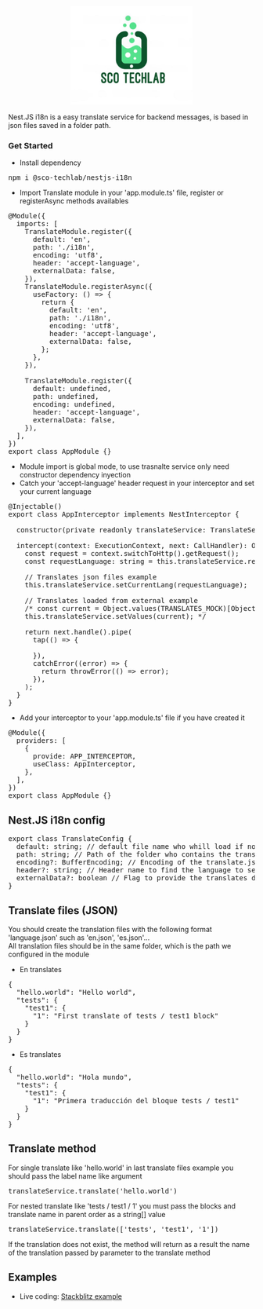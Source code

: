 <p align="center">
  <img src="sco-techlab.png" alt="plot" width="250" />
</p>
Nest.JS i18n is a easy translate service for backend messages, is based in json files saved in a folder path.

### Get Started
- Install dependency
<pre>
npm i @sco-techlab/nestjs-i18n
</pre>
- Import Translate module in your 'app.module.ts' file, register or registerAsync methods availables
<pre>
@Module({
  imports: [
    TranslateModule.register({
      default: 'en',
      path: './i18n',
      encoding: 'utf8',
      header: 'accept-language',
      externalData: false,
    }),
    TranslateModule.registerAsync({
      useFactory: () => {
        return {
          default: 'en',
          path: './i18n',
          encoding: 'utf8',
          header: 'accept-language',
          externalData: false,
        };
      },
    }),

    TranslateModule.register({
      default: undefined,
      path: undefined,
      encoding: undefined,
      header: 'accept-language',
      externalData: false,
    }),
  ],
})
export class AppModule {}
</pre>
- Module import is global mode, to use trasnalte service only need constructor dependency inyection
- Catch your 'accept-language' header request in your interceptor and set your current language
<pre>
@Injectable()
export class AppInterceptor implements NestInterceptor {

  constructor(private readonly translateService: TranslateService) {}

  intercept(context: ExecutionContext, next: CallHandler): Observable&lt;any&gt; {
    const request = context.switchToHttp().getRequest();
    const requestLanguage: string = this.translateService.requestLanguage(request);

    // Translates json files example
    this.translateService.setCurrentLang(requestLanguage);

    // Translates loaded from external example
    /* const current = Object.values(TRANSLATES_MOCK)[Object.keys(TRANSLATES_MOCK).indexOf(requestLanguage)];
    this.translateService.setValues(current); */
    
    return next.handle().pipe(
      tap(() => {
        
      }),
      catchError((error) => {
        return throwError(() => error);
      }),
    );
  }
}
</pre>
- Add your interceptor to your 'app.module.ts' file if you have created it
<pre>
@Module({
  providers: [
    {
      provide: APP_INTERCEPTOR,
      useClass: AppInterceptor,
    },
  ],
})
export class AppModule {}
</pre>


## Nest.JS i18n config
<pre>
export class TranslateConfig {
  default: string; // default file name who whill load if no accept-language header provided or accept-language header value not exists
  path: string; // Path of the folder who contains the translate.json files
  encoding?: BufferEncoding; // Encoding of the translate.json file by default value is 'utf8'
  header?: string; // Header name to find the language to set to the service in the interceptor by default value is 'accept-language'
  externalData?: boolean // Flag to provide the translates data to the service from external mode of json translate files, you can load them from DB for example
}
</pre>


## Translate files (JSON)
You should create the translation files with the following format 'language.json' such as 'en.json', 'es.json'... <br>
All translation files should be in the same folder, which is the path we configured in the module<br>

- En translates
<pre>
{
  "hello.world": "Hello world",
  "tests": {
    "test1": {
      "1": "First translate of tests / test1 block"
    }
  }
}
</pre>
- Es translates
<pre>
{
  "hello.world": "Hola mundo",
  "tests": {
    "test1": {
      "1": "Primera traducción del bloque tests / test1"
    }
  }
}
</pre>

## Translate method
For single translate like 'hello.world' in last translate files example you should pass the label name like argument
<pre>
translateService.translate('hello.world')
</pre>

For nested translate like 'tests / test1 / 1' you must pass the blocks and translate name in parent order as a string[] value
<pre>
translateService.translate(['tests', 'test1', '1'])
</pre>

If the translation does not exist, the method will return as a result the name of the translation passed by parameter to the translate method

## Examples
- Live coding: [Stackblitz example](https://stackblitz.com/edit/sco-techlab-nestjs-i18n?file=src%2Fapp.interceptor.ts)